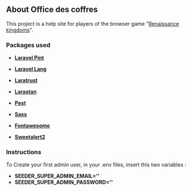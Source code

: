 ## About Office des coffres

This project is a help site for players of the browser game "[Renaissance kingdoms](https://www.renaissancekingdoms.com/?invite=abf9412820)".

### Packages used

- **[Laravel Pint](https://github.com/laravel/pint)**
- **[Laravel Lang](https://laravel-lang.com/)**
- **[Laratrust](https://laratrust.santigarcor.me/)**
- **[Larastan](https://github.com/nunomaduro/larastan)**
- **[Pest](https://pestphp.com/)**

- **[Sass](https://sass-lang.com/)**
- **[Fontawesome](https://fontawesome.com/)**
- **[Sweetalert2](https://sweetalert2.github.io/)**

### Instructions

To Create your first admin user, in your .env files, insert this two variables :
- **SEEDER_SUPER_ADMIN_EMAIL='<your email>'**
- **SEEDER_SUPER_ADMIN_PASSWORD='<your password>'**
